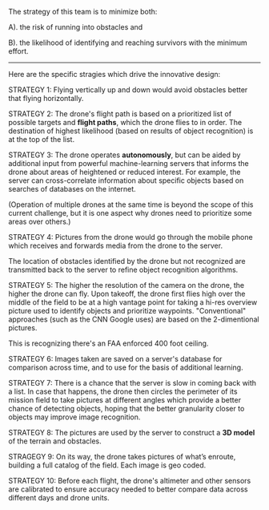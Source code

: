 
The strategy of this team is to minimize both:

   A). the risk of running into obstacles and

   B). the likelihood of identifying and reaching survivors with the minimum effort.

<hr />

Here are the specific stragies which drive the innovative design:

STRATEGY 1: Flying vertically up and down would avoid obstacles better that flying horizontally.

STRATEGY 2: The drone's flight path is based on a prioritized list of possible targets and <strong>flight paths</strong>, 
which the drone flies to in order. 
The destination of highest likelihood (based on results of object recognition) is at the top of the list.

STRATEGY 3: The drone operates <strong>autonomously</strong>, 
but can be aided by additional input from powerful machine-learning servers
that informs the drone about areas of heightened or reduced interest.
For example, the server can cross-correlate information about specific objects based on searches of databases on the internet.

(Operation of multiple drones at the same time is beyond the scope of this current challenge,
but it is one aspect why drones need to prioritize some areas over others.)

STRATEGY 4: Pictures from the drone would go through the mobile phone which receives and forwards media from the drone to the server.

The location of obstacles identified by the drone but not recognized are transmitted back to the server to refine object recognition algorithms.

STRATEGY 5: The higher the resolution of the camera on the drone, the higher the drone can fly.
Upon takeoff, the drone first flies high over the middle of the field to be at a high vantage point for 
taking a hi-res overview picture used to identify objects and prioritize waypoints.
"Conventional" approaches (such as the CNN Google uses) are based on the 2-dimentional pictures.

This is recognizing there's an FAA enforced 400 foot ceiling.

STRATEGY 6: Images taken are saved on a server's database for comparison across time,
and to use for the basis of additional learning.

STRATEGY 7: There is a chance that the server is slow in coming back with a list.
In case that happens, the drone then circles the perimeter of its mission field 
to take pictures at different angles which provide a better chance of detecting objects,
hoping that the better granularity closer to objects may improve image recognition.

STRATEGY 8: The pictures are used by the server to construct a <strong>3D model</strong> of the terrain and obstacles.

STRAGEGY 9: On its way, the drone takes pictures of what’s enroute, building a full catalog of the field.
Each image is geo coded.

STRATEGY 10: Before each flight, the drone's altimeter and other sensors are calibrated to ensure accuracy
needed to better compare data across different days and drone units.

